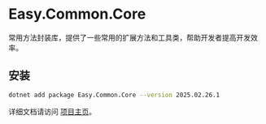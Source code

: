 ﻿# Easy.Common.Core

常用方法封装库，提供了一些常用的扩展方法和工具类，帮助开发者提高开发效率。

## 安装

```sh
dotnet add package Easy.Common.Core --version 2025.02.26.1
```


详细文档请访问 [项目主页](https://gitee.com/wangbenchi66/nuget)。